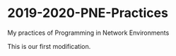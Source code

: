 # 2019-2020-PNE-Practices
My practices of Programming in Network Environments

This is our first modification.